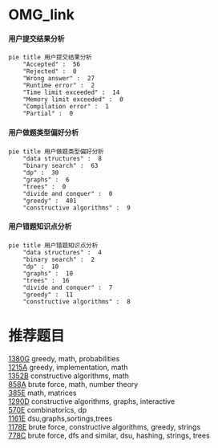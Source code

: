 # OMG_link

<!-- tabs:start -->



#### **用户提交结果分析**

```mermaid
pie title 用户提交结果分析
    "Accepted" :  56
    "Rejected" :  0
    "Wrong answer" :  27
    "Runtime error" :  2
    "Time limit exceeded" :  14
    "Memory limit exceeded" :  0
    "Compilation error" :  1
    "Partial" :  0
```

#### **用户做题类型偏好分析**

```mermaid
pie title 用户做题类型偏好分析
    "data structures" :  8
    "binary search" :  63
    "dp" :  30
    "graphs" :  6
    "trees" :  0
    "divide and conquer" :  0
    "greedy" :  401
    "constructive algorithms" :  9
```
#### **用户错题知识点分析**

```mermaid
pie title 用户错题知识点分析
    "data structures" :  4
    "binary search" :  2
    "dp" :  10
    "graphs" :  10
    "trees" :  16
    "divide and conquer" :  7
    "greedy" :  11
    "constructive algorithms" :  8
```



<!-- tabs:end -->
# 推荐题目
[1380G](https://codeforces.com/contest/1380/problem/G)		greedy,
                        math,
                        probabilities		  
[1215A](https://codeforces.com/contest/1215/problem/A)		greedy,
                        implementation,
                        math		  
[1352B](https://codeforces.com/contest/1352/problem/B)		constructive algorithms,
                        math		  
[858A](https://codeforces.com/contest/858/problem/A)		brute force,
                        math,
                        number theory		  
[385E](https://codeforces.com/contest/385/problem/E)		math,
                        matrices		  
[1290D](https://codeforces.com/contest/1290/problem/D)		constructive algorithms,
                        graphs,
                        interactive		  
[570E](https://codeforces.com/contest/570/problem/E)		combinatorics,
                        dp		  
[1161E](https://codeforces.com/contest/1161/problem/E)		dsu,graphs,sortings,trees		  
[1178E](https://codeforces.com/contest/1178/problem/E)		brute force,
                        constructive algorithms,
                        greedy,
                        strings		  
[778C](https://codeforces.com/contest/778/problem/C)		brute force,
                        dfs and similar,
                        dsu,
                        hashing,
                        strings,
                        trees		  
